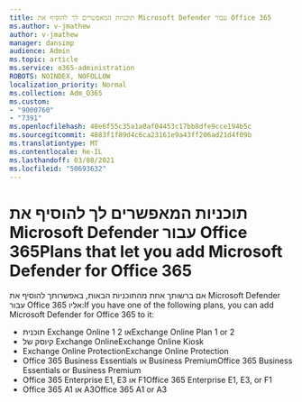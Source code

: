 ```yaml
---
title: תוכניות המאפשרים לך להוסיף את Microsoft Defender עבור Office 365
ms.author: v-jmathew
author: v-jmathew
manager: dansimp
audience: Admin
ms.topic: article
ms.service: o365-administration
ROBOTS: NOINDEX, NOFOLLOW
localization_priority: Normal
ms.collection: Adm_O365
ms.custom:
- "9000760"
- "7391"
ms.openlocfilehash: 48e6f55c35a1a0af04453c17bb8dfe9cce194b5c
ms.sourcegitcommit: 4883f1f89d4c6ca23161e9a43ff206ad21d4f09b
ms.translationtype: MT
ms.contentlocale: he-IL
ms.lasthandoff: 03/08/2021
ms.locfileid: "50693632"
---
```

# <a name="plans-that-let-you-add-microsoft-defender-for-office-365"></a><span data-ttu-id="1379e-102">תוכניות המאפשרים לך להוסיף את Microsoft Defender עבור Office 365</span><span class="sxs-lookup"><span data-stu-id="1379e-102">Plans that let you add Microsoft Defender for Office 365</span></span>

<span data-ttu-id="1379e-103">אם ברשותך אחת מהתוכניות הבאות, באפשרותך להוסיף את Microsoft Defender עבור Office 365 אליו:</span><span class="sxs-lookup"><span data-stu-id="1379e-103">If you have one of the following plans, you can add Microsoft Defender for Office 365 to it:</span></span>

- <span data-ttu-id="1379e-104">תוכנית Exchange Online 1 או 2</span><span class="sxs-lookup"><span data-stu-id="1379e-104">Exchange Online Plan 1 or 2</span></span>
- <span data-ttu-id="1379e-105">קיוסק של Exchange Online</span><span class="sxs-lookup"><span data-stu-id="1379e-105">Exchange Online Kiosk</span></span>
- <span data-ttu-id="1379e-106">Exchange Online Protection</span><span class="sxs-lookup"><span data-stu-id="1379e-106">Exchange Online Protection</span></span>
- <span data-ttu-id="1379e-107">Office 365 Business Essentials או Business Premium</span><span class="sxs-lookup"><span data-stu-id="1379e-107">Office 365 Business Essentials or Business Premium</span></span>
- <span data-ttu-id="1379e-108">Office 365 Enterprise E1, E3 או F1</span><span class="sxs-lookup"><span data-stu-id="1379e-108">Office 365 Enterprise E1, E3, or F1</span></span>
- <span data-ttu-id="1379e-109">Office 365 A1 או A3</span><span class="sxs-lookup"><span data-stu-id="1379e-109">Office 365 A1 or A3</span></span>
